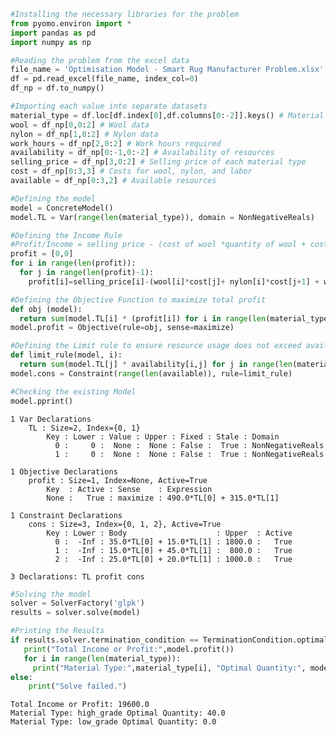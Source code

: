 ```python
#Installing the necessary libraries for the problem
from pyomo.environ import *
import pandas as pd
import numpy as np
```


```python
#Reading the problem from the excel data
file_name = 'Optimisation Model - Smart Rug Manufacturer Problem.xlsx'
df = pd.read_excel(file_name, index_col=0)
df_np = df.to_numpy()
```


```python
#Importing each value into separate datasets
material_type = df.loc[df.index[0],df.columns[0:-2]].keys() # Material types
wool = df_np[0,0:2] # Wool data
nylon = df_np[1,0:2] # Nylon data
work_hours = df_np[2,0:2] # Work hours required
availability = df_np[0:-1,0:-2] # Availability of resources
selling_price = df_np[3,0:2] # Selling price of each material type
cost = df_np[0:3,3] # Costs for wool, nylon, and labor
available = df_np[0:3,2] # Available resources
```


```python
#Defining the model
model = ConcreteModel()
model.TL = Var(range(len(material_type)), domain = NonNegativeReals)
```


```python
#Defining the Income Rule
#Profit/Income = selling price - (cost of wool *quantity of wool + cost of nylon*quantity of nylon + cost of labour*quantity of labour )
profit = [0,0]
for i in range(len(profit)):
  for j in range(len(profit)-1):
    profit[i]=selling_price[i]-(wool[i]*cost[j]+ nylon[i]*cost[j+1] + work_hours[i]*cost[j+2])
```


```python
#Defining the Objective Function to maximize total profit 
def obj (model):
  return sum(model.TL[i] * (profit[i]) for i in range(len(material_type)))
model.profit = Objective(rule=obj, sense=maximize)
```


```python
#Defining the Limit rule to ensure resource usage does not exceed availability
def limit_rule(model, i):
  return sum(model.TL[j] * availability[i,j] for j in range(len(material_type))) <= available[i]
model.cons = Constraint(range(len(available)), rule=limit_rule)
```


```python
#Checking the existing Model
model.pprint()
```

    1 Var Declarations
        TL : Size=2, Index={0, 1}
            Key : Lower : Value : Upper : Fixed : Stale : Domain
              0 :     0 :  None :  None : False :  True : NonNegativeReals
              1 :     0 :  None :  None : False :  True : NonNegativeReals
    
    1 Objective Declarations
        profit : Size=1, Index=None, Active=True
            Key  : Active : Sense    : Expression
            None :   True : maximize : 490.0*TL[0] + 315.0*TL[1]
    
    1 Constraint Declarations
        cons : Size=3, Index={0, 1, 2}, Active=True
            Key : Lower : Body                    : Upper  : Active
              0 :  -Inf : 35.0*TL[0] + 15.0*TL[1] : 1800.0 :   True
              1 :  -Inf : 15.0*TL[0] + 45.0*TL[1] :  800.0 :   True
              2 :  -Inf : 25.0*TL[0] + 20.0*TL[1] : 1000.0 :   True
    
    3 Declarations: TL profit cons



```python
#Solving the model
solver = SolverFactory('glpk')
results = solver.solve(model)
```


```python
#Printing the Results
if results.solver.termination_condition == TerminationCondition.optimal:
   print("Total Income or Profit:",model.profit())
   for i in range(len(material_type)):
     print("Material Type:",material_type[i], "Optimal Quantity:", model.TL[i].value)
else:
    print("Solve failed.")
```

    Total Income or Profit: 19600.0
    Material Type: high_grade Optimal Quantity: 40.0
    Material Type: low_grade Optimal Quantity: 0.0



```python

```
